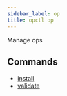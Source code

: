 ```yaml
---
sidebar_label: op
title: opctl op
---
```

Manage ops

## Commands

- [install](install.md)
- [validate](validate.md)
